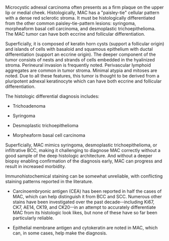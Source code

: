 Microcystic adnexal carcinoma often presents as a firm plaque on the upper lip or medial cheek. Histologically, MAC has a "paisley-tie" cellular pattern with a dense red sclerotic stroma. It must be histologically differentiated from the other common paisley-tie-pattern lesions: syringoma, morpheaform basal cell carcinoma, and desmoplastic trichoepithelioma. The MAC tumor can have both eccrine and follicular differentiation.

Superficially, it is composed of keratin horn cysts (support a follicular origin) and islands of cells with basaloid and squamous epithelium with ductal differentiation (support an eccrine origin). The deeper component of the tumor consists of nests and strands of cells embedded in the hyalinized stroma. Perineural invasion is frequently noted. Perivascular lymphoid aggregates are common in tumor stroma. Minimal atypia and mitoses are noted. Due to all these features, this tumor is thought to be derived from a pluripotent adnexal keratinocyte which can have both eccrine and follicular differentiation.

The histologic differential diagnosis includes:

- Trichoadenoma

- Syringoma

- Desmoplastic trichoepithelioma

- Morpheaform basal cell carcinoma

Superficially, MAC mimics syringoma, desmoplastic trichoepithelioma, or infiltrative BCC, making it challenging to diagnose MAC correctly without a good sample of the deep histologic architecture. And without a deeper biopsy enabling confirmation of the diagnosis early, MAC can progress and result in increased morbidity.

Immunohistochemical staining can be somewhat unreliable, with conflicting staining patterns reported in the literature.

- Carcinoembryonic antigen (CEA) has been reported in half the cases of MAC, which can help distinguish it from BCC and SCC. Numerous other stains have been investigated over the past decade--including Ki67, CK7, AE14, CK19, and CK20--in an attempt to accurately differentiate MAC from its histologic look likes, but none of these have so far been particularly reliable.

- Epithelial membrane antigen and cytokeratin are noted in MAC, which can, in some cases, help make the diagnosis.